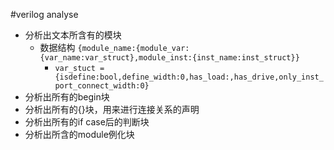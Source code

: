 #verilog analyse
- 分析出文本所含有的模块
	- 数据结构 `{module_name:{module_var:{var_name:var_struct},module_inst:{inst_name:inst_struct}}`
		- `var_stuct = {isdefine:bool,define_width:0,has_load:,has_drive,only_inst_port_connect_width:0}`
- 分析出所有的begin块
- 分析出所有的{}块，用来进行连接关系的声明
- 分析出所有的if case后的判断块
- 分析出所含的module例化块
